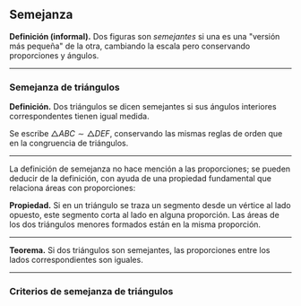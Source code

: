 ﻿## Semejanza

**Definición (informal).** Dos figuras son *semejantes* si una es una "versión más pequeña" de la otra, cambiando la escala pero conservando proporciones y ángulos.

---

### Semejanza de triángulos

**Definición.** Dos triángulos se dicen semejantes si sus ángulos interiores correspondentes tienen igual medida.

Se escribe $\triangle ABC \sim \triangle DEF$, conservando las mismas reglas de orden que en la congruencia de triángulos.

---

La definición de semejanza no hace mención a las proporciones; se pueden deducir de la definición, con ayuda de una propiedad fundamental que relaciona áreas con proporciones:

**Propiedad.** Si en un triángulo se traza un segmento desde un vértice al lado opuesto, este segmento corta al lado en alguna proporción. Las áreas de los dos triángulos menores formados están en la misma proporción.

---

**Teorema.** Si dos triángulos son semejantes, las proporciones entre los lados correspondientes son iguales.

---

### Criterios de semejanza de triángulos
